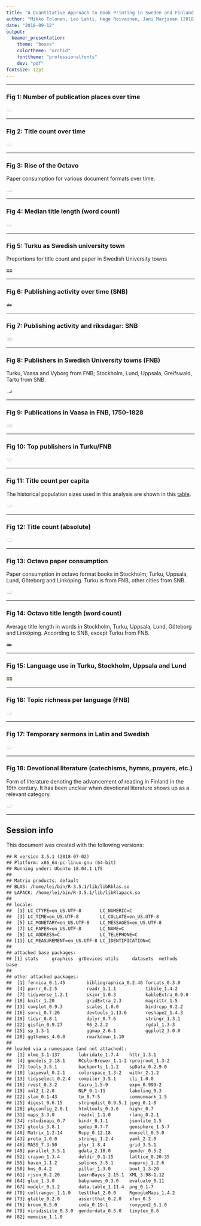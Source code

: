```yaml
---
title: "A Quantitative Approach to Book Printing in Sweden and Finland, 1640–1828"
author: "Mikko Tolonen, Leo Lahti, Hege Roivainen, Jani Marjanen (2018)"
date: "2018-09-12"
output: 
  beamer_presentation:
    theme: "boxes"
    colortheme: "orchid"
    fonttheme: "professionalfonts"
    dev: "pdf"
fontsize: 12pt
---
```







---
### Fig 1: Number of publication places over time

<img src="figures_HistoricalMethods2018/Figure_1-1.eps" title="plot of chunk Figure_1" alt="plot of chunk Figure_1" width="17cm" />

---


### Fig 2: Title count over time

<img src="figures_HistoricalMethods2018/Figure_2-1.eps" title="plot of chunk Figure_2" alt="plot of chunk Figure_2" width="17cm" />

---

### Fig 3: Rise of the Octavo

Paper consumption for various document formats over time.



<img src="figures_HistoricalMethods2018/Figure_3-1.eps" title="plot of chunk Figure_3" alt="plot of chunk Figure_3" width="17cm" />



---


### Fig 4: Median title length (word count)

<img src="figures_HistoricalMethods2018/Figure_4-1.eps" title="plot of chunk Figure_4" alt="plot of chunk Figure_4" width="17cm" />

---


### Fig 5: Turku as Swedish university town

Proportions for title count and paper in Swedish University towns
 


<img src="figures_HistoricalMethods2018/Figure_5-1.eps" title="plot of chunk Figure_5" alt="plot of chunk Figure_5" width="17cm" />

---

### Fig 6: Publishing activity over time (SNB)

<img src="figures_HistoricalMethods2018/Figure_6-1.eps" title="plot of chunk Figure_6" alt="plot of chunk Figure_6" width="17cm" />

---


### Fig 7: Publishing activity and riksdagar: SNB

<img src="figures_HistoricalMethods2018/Figure_7-1.eps" title="plot of chunk Figure_7" alt="plot of chunk Figure_7" width="17cm" />

---


### Fig 8: Publishers in Swedish University towns (FNB)

Turku, Vaasa and Vyborg from FNB; Stockholm, Lund, Uppsala, Greifswald, Tartu from SNB.

<img src="figures_HistoricalMethods2018/Figure_8-1.eps" title="plot of chunk Figure_8" alt="plot of chunk Figure_8" width="17cm" />

---



### Fig 9: Publications in Vaasa in FNB, 1750-1828


<img src="figures_HistoricalMethods2018/Figure_9-1.eps" title="plot of chunk Figure_9" alt="plot of chunk Figure_9" width="17cm" />


---


### Fig 10: Top publishers in Turku/FNB

<img src="figures_HistoricalMethods2018/Figure_10-1.eps" title="plot of chunk Figure_10" alt="plot of chunk Figure_10" width="17cm" />

---



### Fig 11: Title count per capita

The historical population sizes used in this analysis are shown in this [table](https://github.com/COMHIS/bibliographica/blob/master/inst/extdata/population_sizes_in_cities.csv).

<img src="figures_HistoricalMethods2018/Figure_11-1.eps" title="plot of chunk Figure_11" alt="plot of chunk Figure_11" width="17cm" />

---



### Fig 12: Title count (absolute)

<img src="figures_HistoricalMethods2018/Figure_12-1.eps" title="plot of chunk Figure_12" alt="plot of chunk Figure_12" width="17cm" />

---




### Fig 13: Octavo paper consumption

Paper consumption in octavo format books in Stockholm, Turku, Uppsala,
Lund, Göteborg and Linköping. Turku is from FNB, other cities from
SNB.

<img src="figures_HistoricalMethods2018/Figure_13-1.eps" title="plot of chunk Figure_13" alt="plot of chunk Figure_13" width="17cm" />


---


### Fig 14: Octavo title length (word count)

Average title length in words in Stockholm, Turku, Uppsala, Lund, Göteborg and Linköping. According to SNB, except Turku from FNB. 

<img src="figures_HistoricalMethods2018/Figure_14-1.eps" title="plot of chunk Figure_14" alt="plot of chunk Figure_14" width="17cm" />

---


### Fig 15: Language use in Turku, Stockholm, Uppsala and Lund




<img src="figures_HistoricalMethods2018/Figure_15-1.eps" title="plot of chunk Figure_15" alt="plot of chunk Figure_15" width="17cm" />

---


### Fig 16: Topic richness per language (FNB)

<img src="figures_HistoricalMethods2018/Figure_16-1.eps" title="plot of chunk Figure_16" alt="plot of chunk Figure_16" width="17cm" />

---


### Fig 17: Temporary sermons in Latin and Swedish

<img src="figures_HistoricalMethods2018/Figure_17-1.eps" title="plot of chunk Figure_17" alt="plot of chunk Figure_17" width="17cm" />

---


### Fig 18: Devotional literature (catechisms, hymns, prayers, etc.) 

Form of literature denoting the advancement of reading in Finland in the 19th century. It has been unclear when devotional literature  shows up as a relevant category.

<img src="figures_HistoricalMethods2018/Figure_18-1.eps" title="plot of chunk Figure_18" alt="plot of chunk Figure_18" width="17cm" />

---



## Session info

This document was created with the following versions:


```
## R version 3.5.1 (2018-07-02)
## Platform: x86_64-pc-linux-gnu (64-bit)
## Running under: Ubuntu 18.04.1 LTS
## 
## Matrix products: default
## BLAS: /home/lei/bin/R-3.5.1/lib/libRblas.so
## LAPACK: /home/lei/bin/R-3.5.1/lib/libRlapack.so
## 
## locale:
##  [1] LC_CTYPE=en_US.UTF-8       LC_NUMERIC=C              
##  [3] LC_TIME=en_US.UTF-8        LC_COLLATE=en_US.UTF-8    
##  [5] LC_MONETARY=en_US.UTF-8    LC_MESSAGES=en_US.UTF-8   
##  [7] LC_PAPER=en_US.UTF-8       LC_NAME=C                 
##  [9] LC_ADDRESS=C               LC_TELEPHONE=C            
## [11] LC_MEASUREMENT=en_US.UTF-8 LC_IDENTIFICATION=C       
## 
## attached base packages:
## [1] stats     graphics  grDevices utils     datasets  methods   base     
## 
## other attached packages:
##  [1] fennica_0.1.45        bibliographica_0.2.46 forcats_0.3.0        
##  [4] purrr_0.2.5           readr_1.1.1           tibble_1.4.2         
##  [7] tidyverse_1.2.1       skimr_1.0.3           kableExtra_0.9.0     
## [10] knitr_1.20            gridExtra_2.3         magrittr_1.5         
## [13] cowplot_0.9.3         scales_1.0.0          bindrcpp_0.2.2       
## [16] sorvi_0.7.26          devtools_1.13.6       reshape2_1.4.3       
## [19] tidyr_0.8.1           dplyr_0.7.6           stringr_1.3.1        
## [22] gisfin_0.9.27         R6_2.2.2              rgdal_1.3-3          
## [25] sp_1.3-1              ggmap_2.6.1           ggplot2_3.0.0        
## [28] ggthemes_4.0.0        rmarkdown_1.10       
## 
## loaded via a namespace (and not attached):
##  [1] nlme_3.1-137       lubridate_1.7.4    httr_1.3.1        
##  [4] gmodels_2.18.1     RColorBrewer_1.1-2 rprojroot_1.3-2   
##  [7] tools_3.5.1        backports_1.1.2    spData_0.2.9.0    
## [10] lazyeval_0.2.1     colorspace_1.3-2   withr_2.1.2       
## [13] tidyselect_0.2.4   compiler_3.5.1     cli_1.0.0         
## [16] rvest_0.3.2        Cairo_1.5-9        expm_0.999-2      
## [19] xml2_1.2.0         NLP_0.1-11         labeling_0.3      
## [22] slam_0.1-43        tm_0.7-5           commonmark_1.5    
## [25] digest_0.6.15      stringdist_0.9.5.1 jpeg_0.1-8        
## [28] pkgconfig_2.0.1    htmltools_0.3.6    highr_0.7         
## [31] maps_3.3.0         readxl_1.1.0       rlang_0.2.1       
## [34] rstudioapi_0.7     bindr_0.1.1        jsonlite_1.5      
## [37] gtools_3.8.1       spdep_0.7-7        geosphere_1.5-7   
## [40] Matrix_1.2-14      Rcpp_0.12.18       munsell_0.5.0     
## [43] proto_1.0.0        stringi_1.2.4      yaml_2.2.0        
## [46] MASS_7.3-50        plyr_1.8.4         grid_3.5.1        
## [49] parallel_3.5.1     gdata_2.18.0       gender_0.5.2      
## [52] crayon_1.3.4       deldir_0.1-15      lattice_0.20-35   
## [55] haven_1.1.2        splines_3.5.1      mapproj_1.2.6     
## [58] hms_0.4.2          pillar_1.3.0       boot_1.3-20       
## [61] rjson_0.2.20       LearnBayes_2.15.1  XML_3.98-1.12     
## [64] glue_1.3.0         babynames_0.3.0    evaluate_0.11     
## [67] modelr_0.1.2       data.table_1.11.4  png_0.1-7         
## [70] cellranger_1.1.0   testthat_2.0.0     RgoogleMaps_1.4.2 
## [73] gtable_0.2.0       assertthat_0.2.0   xfun_0.3          
## [76] broom_0.5.0        coda_0.19-1        roxygen2_6.1.0    
## [79] viridisLite_0.3.0  genderdata_0.5.0   tinytex_0.6       
## [82] memoise_1.1.0
```





